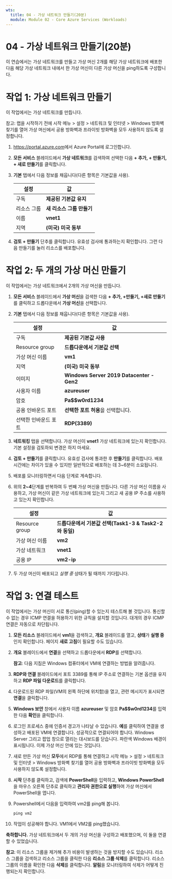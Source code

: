 ```yaml
---
wts:
  title: 04 - 가상 네트워크 만들기(20분)
  module: Module 02 - Core Azure Services (Workloads)
---
```

# <a name="04---create-a-virtual-network-20-min"></a>04 - 가상 네트워크 만들기(20분)

이 연습에서는 가상 네트워크를 만들고 가상 머신 2개를 해당 가상 네트워크에 배포한 다음 해당 가상 네트워크 내에서 한 가상 머신이 다른 가상 머신을 ping하도록 구성합니다.

# <a name="task-1-create-a-virtual-network"></a>작업 1: 가상 네트워크 만들기 

이 작업에서는 가상 네트워크를 만듭니다. 

참고: 랩을 시작하기 전에 시작 메뉴 > 설정 > 네트워크 및 인터넷 > Windows 방화벽 찾기를 열어 가상 머신에서 공용 방화벽과 프라이빗 방화벽을 모두 사용하지 않도록 설정합니다.

1. <a href="https://portal.azure.com" target="_blank"><span style="color: #0066cc;" color="#0066cc">https://portal.azure.com</span></a>에서 Azure Portal에 로그인합니다.

2. **모든 서비스** 블레이드에서 **가상 네트워크**를 검색하여 선택한 다음 **+ 추가, + 만들기, + 새로 만들기**를 클릭합니다. 

3. **기본** 탭에서 다음 정보를 채웁니다(다른 항목은 기본값을 사용).

    | 설정 | 값 | 
    | --- | --- |
    | 구독 | **제공된 기본값 유지** |
    | 리소스 그룹 | **새 리소스 그룹 만들기** |
    | 이름 | **vnet1** |
    | 지역 | **(미국) 미국 동부** |
    
   
4. **검토 + 만들기** 단추를 클릭합니다. 유효성 검사에 통과하는지 확인합니다. 그런 다음 만들기를 눌러 리소스를 배포합니다.


# <a name="task-2-create-two-virtual-machines"></a>작업 2: 두 개의 가상 머신 만들기

이 작업에서는 가상 네트워크에서 2개의 가상 머신을 만듭니다. 

1. **모든 서비스** 블레이드에서 **가상 머신**을 검색한 다음 **+ 추가, +만들기, +새로 만들기**를 클릭하고 드롭다운에서 **가상 머신**을 선택합니다. 

2. **기본** 탭에서 다음 정보를 채웁니다(다른 항목은 기본값을 사용).

   | 설정 | 값 | 
   | --- | --- |
   | 구독 | **제공된 기본값 사용** |
   | Resource group |  **드롭다운에서 기본값 선택** |
   | 가상 머신 이름 | **vm1**|
   | 지역 | **(미국) 미국 동부** |
   | 이미지 | **Windows Server 2019 Datacenter - Gen2** |
   | 사용자 이름| **azureuser** |
   | 암호| **Pa$$w0rd1234** |
   | 공용 인바운드 포트| **선택한 포트 허용**을 선택합니다.  |
   | 선택한 인바운드 포트| **RDP(3389)** |
   

3. **네트워킹** 탭을 선택합니다. 가상 머신이 **vnet1** 가상 네트워크에 있는지 확인합니다. 기본 설정을 검토하되 변경은 하지 마세요. 

4. **검토 + 만들기**를 클릭합니다. 유효성 검사에 통과한 후 **만들기**를 클릭합니다. 배포 시간에는 차이가 있을 수 있지만 일반적으로 배포하는 데 3~6분이 소요됩니다.

5. 배포를 모니터링하면서 다음 단계로 계속합니다. 

6. 위의 **2~4**단계를 반복하여 두 번째 가상 머신을 만듭니다. 다른 가상 머신 이름을 사용하고, 가상 머신이 같은 가상 네트워크에 있는지 그리고 새 공용 IP 주소를 사용하고 있는지 확인합니다.

    | 설정 | 값 |
    | --- | --- |
    | Resource group | **드롭다운에서 기본값 선택(Task1-3 & Task2-2와 동일)** |
    | 가상 머신 이름 |  **vm2** |
    | 가상 네트워크 | **vnet1** |
    | 공용 IP | **vm2-ip** |

7. 두 가상 머신이 배포되고 *실행 중* 상태가 될 때까지 기다립니다.

# <a name="task-3-test-the-connection"></a>작업 3: 연결 테스트 

이 작업에서는 가상 머신이 서로 통신(ping)할 수 있는지 테스트해 볼 것입니다. 통신할 수 없는 경우 ICMP 연결을 허용하기 위한 규칙을 설치할 것입니다. 대개의 경우 ICMP 연결은 자동으로 차단됩니다.

1. **모든 리소스** 블레이드에서 **vm1**을 검색하고, **개요** 블레이드를 열고, **상태**가 **실행 중**인지 확인합니다. 페이지 **새로 고침**이 필요할 수도 있습니다.

2. **개요** 블레이드에서 **연결**을 선택하고 드롭다운에서 **RDP**를 선택합니다.

    **참고**: 다음 지침은 Windows 컴퓨터에서 VM에 연결하는 방법을 알려줍니다. 

3. **RDP와 연결** 블레이드에서 포트 3389를 통해 IP 주소로 연결하는 기본 옵션을 유지하고 **RDP 파일 다운로드**를 클릭합니다.

4. 다운로드된 RDP 파일(VM의 왼쪽 하단에 위치함)을 열고, 관련 메시지가 표시되면 **연결**을 클릭합니다. 

5. **Windows 보안** 창에서 사용자 이름 **azureuser** 및 암호 **Pa$$w0rd1234**를 입력한 다음 **확인**을 클릭합니다.

6. 로그인 프로세스 중에 인증서 경고가 나타날 수 있습니다. **예**를 클릭하여 연결을 생성하고 배포된 VM에 연결합니다. 성공적으로 연결되어야 합니다. Windows Server 그리고 팝업 창으로 열리는 대시보드를 닫습니다. 파란색 Windows 배경이 표시됩니다. 이제 가상 머신 안에 있는 것입니다.

7. 새로 만든 가상 머신 **모두**에서 RDP를 통해 연결하고 시작 메뉴 > 설정 > 네트워크 및 인터넷 > Windows 방화벽 찾기를 열어 공용 방화벽과 프라이빗 방화벽을 모두 사용하지 않도록 설정합니다.

8. **시작** 단추를 클릭하고, 검색에 **PowerShell**을 입력하고, **Windows PowerShell**을 마우스 오른쪽 단추로 클릭하고 **관리자 권한으로 실행**하여 가상 머신에서 PowerShell을 엽니다.

9. Powershell에서 다음을 입력하여 vm2를 ping해 봅니다.

   ```PowerShell
   ping vm2
   ```

 10. 작업이 성공해야 합니다. VM1에서 VM2를 ping했습니다.


**축하합니다.** 가상 네트워크에서 두 개의 가상 머신을 구성하고 배포했으며, 이 둘을 연결할 수 있었습니다.

**참고**: 이 리소스 그룹을 제거해 추가 비용이 발생하는 것을 방지할 수도 있습니다. 리소스 그룹을 검색하고 리소스 그룹을 클릭한 다음 **리소스 그룹 삭제**를 클릭합니다. 리소스 그룹의 이름을 확인한 다음 **삭제**를 클릭합니다. **알림**을 모니터링하여 삭제가 어떻게 진행되는지 확인합니다.
